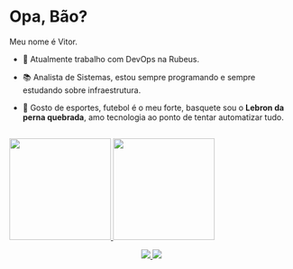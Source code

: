 # Opa, Bão?

Meu nome é Vitor. 

- 🚀 Atualmente trabalho com DevOps na Rubeus.

- 📚 Analista de Sistemas, estou sempre programando e sempre estudando sobre infraestrutura. 

- 💬 Gosto de esportes, futebol é o meu forte, basquete sou o **Lebron da perna quebrada**, amo tecnologia ao ponto de tentar automatizar tudo.
##
 <div>
  <a href="https://github.com/imVituZeron">
    <img height="180em" src="https://github-readme-stats.vercel.app/api?username=imVituZeron&show_icons=true&theme=dark&include_all_commits=true&count_private=true"/>
  <img height="180em" src="https://github-readme-stats.vercel.app/api/top-langs/?username=imVituZeron&layout=compact&langs_count=7&theme=dark"/>
</div>
  
<p align="center">
  <a href="https://gitlab.com/imVituZeron">
    <img src="https://img.shields.io/badge/GitLab-330F63?style=for-the-badge&logo=gitlab&logoColor=white" />
  </a>
  <a href="https://www.linkedin.com/in/vitor-de-paula-santos-02135a173/">
    <img src="https://img.shields.io/badge/LinkedIn-0077B5?style=for-the-badge&logo=linkedin&logoColor=white" />
  </a>
</p>
